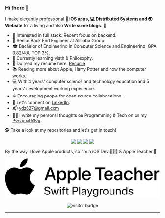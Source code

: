 ### Hi there 👋

I make elegantly professional **📱 iOS apps, 💻 Distributed Systems and 🌏 Website** for a living and also **Write some blogs**. 🌈    

* 🧐   Interested in full stack. Recent focus on backend.
* 💼   Senior Back End Engineer at Alibaba Group.
* 🎓   Bachelor of Engineering in Computer Science and Engineering, GPA 3.82/4.0, TOP 3%.
* 🌱   Currently learning Math & Philosophy.
* 💬   Do read my resume here: [Resume](https://linkedin.com/in/half-frost)
* 📚   Reading more about Apple, Harry Potter and how the computer works.
* 💻   With 4 years' computer science and technology education and 5 years' development working experience.
* ⛵   Encouraging people for open source collaborations.
* 🎉   Let's connect on [LinkedIn](https://linkedin.com/in/half-frost).
* 📬   ydz627@gmail.com
* ✍🏻   I write my personal thoughts on Programming & Tech on on my [Personal Blog](https://github.com/halfrost/Halfrost-Field/).

🕵 Take a look at my repositories and let's get in touch!

<p align="center">
<a href= "https://github.com/halfrost/Halfrost-Field/"><img src="https://img.icons8.com/material-outlined/27/000000/ball-point-pen.png"/></a>
<a href= "https://www.linkedin.com/in/half-frost/"><img src="https://img.icons8.com/material-outlined/30/000000/linkedin.png"/></a>
<a href= "https://twitter.com/halffrost"><img src="https://img.icons8.com/material-outlined/30/000000/twitter.png"/></a>
<a href= "https://halfrost.com"><img src="https://img.icons8.com/material-outlined/27/000000/geography.png"/></a>
</p>

           
By the way, I love Apple products, so I'm a iOS Dev.👨🏻‍💻 & Apple Teacher.🤪

<p  align="center">
<a href= "https://img.halfrost.com/certificate/AppleTeacher.pdf"><img src="./icons/AppleTeacherSwiftPlaygrounds_black.svg"/></a>
</p>
  
<p  align="center">
<img src="https://visitor-badge.glitch.me/badge?page_id=halfrost.halfrost" alt="visitor badge"/>
</p>

---

<!--
<p align="center">
  <img src="https://raw.githubusercontent.com/coderjojo/coderjojo/master/img/github.gif" width=100>
  <br><br>
  <samp>
  </samp>
</p>
-->

<!--
**halfrost/halfrost** is a ✨ _special_ ✨ repository because its `README.md` (this file) appears on your GitHub profile.

Here are some ideas to get you started:

- 🔭 I’m currently working on ...
- 🌱 I’m currently learning ...
- 👯 I’m looking to collaborate on ...
- 🤔 I’m looking for help with ...
- 💬 Ask me about ...
- 📫 How to reach me: ...
- 😄 Pronouns: ...
- ⚡ Fun fact: ...
-->
